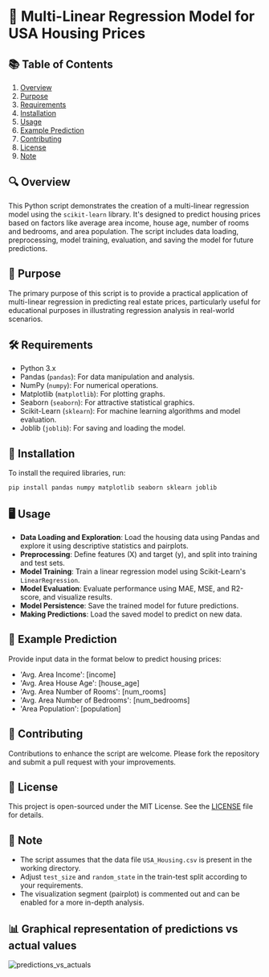 # 🏡 Multi-Linear Regression Model for USA Housing Prices

## 📚 Table of Contents
1. [Overview](#overview)
2. [Purpose](#purpose)
3. [Requirements](#requirements)
4. [Installation](#installation)
5. [Usage](#usage)
6. [Example Prediction](#example-prediction)
7. [Contributing](#contributing)
8. [License](#license)
9. [Note](#note)

<a name="overview"></a>
## 🔍 Overview
This Python script demonstrates the creation of a multi-linear regression model using the `scikit-learn` library. It's designed to predict housing prices based on factors like average area income, house age, number of rooms and bedrooms, and area population. The script includes data loading, preprocessing, model training, evaluation, and saving the model for future predictions.

<a name="purpose"></a>
## 🎯 Purpose
The primary purpose of this script is to provide a practical application of multi-linear regression in predicting real estate prices, particularly useful for educational purposes in illustrating regression analysis in real-world scenarios.

<a name="requirements"></a>
## 🛠 Requirements
- Python 3.x
- Pandas (`pandas`): For data manipulation and analysis.
- NumPy (`numpy`): For numerical operations.
- Matplotlib (`matplotlib`): For plotting graphs.
- Seaborn (`seaborn`): For attractive statistical graphics.
- Scikit-Learn (`sklearn`): For machine learning algorithms and model evaluation.
- Joblib (`joblib`): For saving and loading the model.

<a name="installation"></a>
## 🚀 Installation
To install the required libraries, run:
```bash
pip install pandas numpy matplotlib seaborn sklearn joblib
```

## 🖥 Usage
- **Data Loading and Exploration**: Load the housing data using Pandas and explore it using descriptive statistics and pairplots.
- **Preprocessing**: Define features (X) and target (y), and split into training and test sets.
- **Model Training**: Train a linear regression model using Scikit-Learn's `LinearRegression`.
- **Model Evaluation**: Evaluate performance using MAE, MSE, and R2-score, and visualize results.
- **Model Persistence**: Save the trained model for future predictions.
- **Making Predictions**: Load the saved model to predict on new data.

<a name="example-prediction"></a>
## 🧮 Example Prediction
Provide input data in the format below to predict housing prices:
- 'Avg. Area Income': [income]
- 'Avg. Area House Age': [house_age]
- 'Avg. Area Number of Rooms': [num_rooms]
- 'Avg. Area Number of Bedrooms': [num_bedrooms]
- 'Area Population': [population]

<a name="contributing"></a>
## 👥 Contributing
Contributions to enhance the script are welcome. Please fork the repository and submit a pull request with your improvements.

<a name="license"></a>
## 📜 License
This project is open-sourced under the MIT License. See the [LICENSE](LICENSE.md) file for details.

<a name="note"></a>
## 📝 Note
- The script assumes that the data file `USA_Housing.csv` is present in the working directory.
- Adjust `test_size` and `random_state` in the train-test split according to your requirements.
- The visualization segment (pairplot) is commented out and can be enabled for a more in-depth analysis.

## 📊 Graphical representation of predictions vs actual values
![predictions_vs_actuals](https://github.com/pmoschos/multi_linear_regression/assets/133533759/31bcc475-c349-44dd-8447-5abfeabd33d7)

